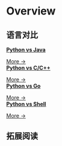 # Overview

## 语言对比

<div class="cards">
  <div class="card expansion">
    <a href="/part13_connection_and_expansion/  "><strong>Python vs Java</strong></a>
    <p class="card-body"><small>   </small></p>
    <span><a href="/part13_connection_and_expansion/  ">More →</a></span>
  </div>
  <div class="card expansion">
    <a href="/part13_connection_and_expansion/  "><strong>Python vs C/C++</strong></a>
    <p class="card-body"><small>   </small></p>
    <span><a href="/part13_connection_and_expansion/  ">More →</a></span>
  </div>
</div>

<div class="cards">
  <div class="card expansion">
    <a href="/part13_connection_and_expansion/  "><strong>Python vs Go</strong></a>
    <p class="card-body"><small>   </small></p>
    <span><a href="/part13_connection_and_expansion/  ">More →</a></span>
  </div>
  <div class="card expansion">
    <a href="/part13_connection_and_expansion/  "><strong>Python vs Shell</strong></a>
    <p class="card-body"><small>   </small></p>
    <span><a href="/part13_connection_and_expansion/  ">More →</a></span>
  </div>
</div>

## 拓展阅读

